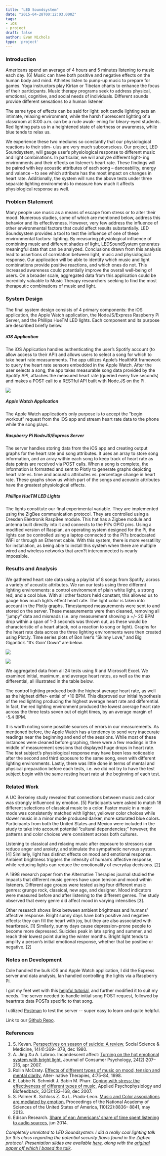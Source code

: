 ```yaml
---
title: "LED Soundsystem"
date: "2015-04-28T00:12:03.000Z"
tags:
- iOS
- project
draft: false
author: Evan Nichols
type: 'project'
---
```


### Introduction

Americans spend an average of 4 hours and 5 minutes listening to music each day. [6] Music can have both positive and negative effects on the human body and mind. Athletes listen to pump-up music to prepare for games. Yoga instructors play Kirtan or Tibetan chants to enhance the focus of their participants. Music therapy programs seek to address physical, emotional, cognitive, and social needs of individuals. Different sounds provide different sensations to a human listener.

The same type of effects can be said for light: soft candle lighting sets an intimate, relaxing environment, while the harsh fluorescent lighting of a classroom at 8:00 a.m. can be a rude awak- ening for bleary-eyed students. Red lighting puts us in a heightened state of alertness or awareness, while blue tends to relax us.

We experience these two mediums so constantly that our physiological reactions to their stim- ulus are very much subconscious. Our project, LED Soundsystem, will gauge user’s physiological response to different music and light combinations. In particular, we will analyze different light- ing environments and their effects on listener’s heart rate. These findings will be paired with key acoustic attributes of each song – danceability, energy and valance – to see which attribute has the most impact on changes in heart rate. Additionally, the system will runs the above tests under three separate lighting environments to measure how much it affects physiological response as well.

### Problem Statement

Many people use music as a means of escape from stress or to alter their mood. Numerous studies, some of which are mentioned below, address this behavior and its effectiveness. However, very few address the influence of other environmental factors that could affect results substantially. LED Soundsystem provides a tool to test the influence of one of these environmental factors: lighting. By measuring physiological influence of combining music and different shades of light, LEDSoundSystem generates meaningful data that can be analyzed. Conclusions drawn from this analysis lead to assertions of correlation between light, music and physiological response. Our application will be able to identify which music and light combinations provide positive reactions, and which ones do not. This increased awareness could potentially improve the overall well-being of users. On a broader scale, aggregated data from this application could be incredibly valuable to Music Therapy researchers seeking to find the most therapeutic combinations of music and light.

### System Design

The final system design consists of 4 primary components: the iOS application, the Apple Watch application, the NodeJS/Express Raspberry Pi Server, and the Phillips HueTM LED lights. Each component and its purpose are described briefly below.

##### iOS Application

The iOS Application handles authenticating the user’s Spotify account (to allow access to their API) and allows users to select a song for which to take heart rate measurements. The app utilizes Apple’s HealthKit framework to query the heart rate sensors embedded in the Apple Watch. After the user selects a song, the app takes measurable song data provided by the Spotify API, attaches the measured heart rate (queried every five seconds) and makes a POST call to a RESTful API built with Node.JS on the Pi.

![](blockdiagram.png)

##### Apple Watch Application

The Apple Watch application’s only purpose is to accept the ”begin workout” request from the iOS app and stream heart rate data to the phone while the song plays.

##### Raspberry Pi NodeJS/Express Server

The server handles storing data from the iOS app and creating output graphs for the heart rate and song attributes. It uses an array to store song information, and an array within each song to keep track of heart rate as data points are received via POST calls. When a song is complete, the information is formatted and sent to Plotly to generate graphs depicting heart rate vs. time and acoustic attributes vs. percentage change in heart rate. These graphs show us which part of the songs and acoustic attributes have the greatest physiological effects.

##### Phillips HueTM LED Lights

The lights constitute our final experimental variable. They are implemented using the ZigBee communication protocol. They are controlled using a Dresden Elektronik RaspBee module. This hat has a Zigbee module and antenna built directly into it and connects to the Pi?s GPIO pins. Using a modified version of Raspian, an operating system designed for the Pi, the lights can be controlled using a laptop connected to the Pi?s broadcasted WiFi or through an Ethernet cable. With this system, there is more versatility for installation, as being able to install this system when there are multiple wired and wireless networks that aren?t interconnected is nearly impossible.

### Results and Analysis

We gathered heart rate data using a playlist of 8 songs from Spotify, across a variety of acoustic attributes. We ran our tests using three different lighting environments: a control environment of plain white light, a strong red, and a cool blue. With all other factors held constant, this allowed us to gauge how much lights effect heart rate. The light color is taken into account in the Plotly graphs. Timestamped measurements were sent to and stored on the server. These measurements were then cleaned, removing all ”jumpy” data and misreads (i.e. any measurement showing a +/- 20 BPM drop within a span of 1-3 seconds was thrown out, as these would be characteristic of a heart attack, not a reaction to song or light). Graphs for the heart rate data across the three lighting environments were then created using Plot.ly. Time series plots of Bon Iver’s ”Skinny Love,” and Big Gigantic’s ”It’s Goin’ Down” are below.

![](goodtimeseries.png)

![](itsgoindown.png)

We aggregated data from all 24 tests using R and Microsoft Excel. We examined initial, maximum, and average heart rates, as well as the max differential, all illustrated in the table below.

The control lighting produced both the highest average heart rate, as well as the highest differ- ential of +10 BPM. This disproved our initial hypothesis of the red lighting producing the highest average heart rate and differential. In fact, the red lighting environment produced the lowest average heart rate across the three tests seven out of eight times, by an average margin of -5.4 BPM.

It is worth noting some possible sources of errors in our measurements. As mentioned before, the Apple Watch has a tendency to send very inaccurate readings near the beginning and end of the sessions. While most of these instances were cleaned before graphing, there were a few readings in the middle of measurement sessions that displayed huge drops in heart rate. The test subject’s physiological response may have been less noticeable after the second and third exposure to the same song, even with different lighting environments. Lastly, there was little done in terms of mental and physical preparation before each tests, i.e. we did not try to have the test subject begin with the same resting heart rate at the beginning of each test.

### Related Work

A UC Berkeley study revealed that connections between music and color was strongly influenced by emotion. [5] Participants were asked to match 18 different selections of classical music to a color. Faster music in a major mode was consistently matched with lighter, yellower color choices while slower music in a minor mode produced darker, more saturated blue colors. Participants from both the United States and Mexico were included in the study to take into account potential ”cultural dependencies;” however, the patterns and color choices were consistent across both cultures.

Listening to classical and relaxing music after exposure to stressors can reduce anger and anxiety, and stimulate the sympathetic nervous system. [4] Similarly, light has distinct effects on mood and emotional response. Ambient brightness triggers the intensity of human’s affective response, while reducing lights can reduce the emotionality of everyday decisions. [2]

A 1998 research paper from the Alternative Therapies journal studied the impacts that different music genres have upon tension and mood within listeners. Different age groups were tested using four different music genres: grunge rock, classical, new age, and designer. Mood indicators were measured before and after listening to the different genres. The study observed that every genre did affect mood in varying intensities [3].

Other research shows links between ambient brightness and humans’ affective response. Bright sunny days have both positive and negative effects: they can fill the heart with joy, but they are also associated with heartbreak. [1] Similarly, sunny days cause depression-prone people to become more depressed. Suicides peak in late spring and summer, and reach their lowest point during the winter months. Bright light tends to amplify a person’s initial emotional response, whether that be positive or negative. [2]

### Notes on Development

Cole handled the bulk iOS and Apple Watch application, I did the Express server and data analysis, Ian handled controlling the lights via a Raspberry Pi.

I got my feet wet with this [helpful tutorial](http://blog.modulus.io/nodejs-and-express-create-rest-api), and further modified it to suit my needs. The server needed to handle initial song POST request, followed by heartrate data POSTs specific to that song.

I utilized [Postman](https://www.getpostman.com/) to test the server -- super easy to learn and quite helpful.

Link to our [Github Repo](https://github.com/LEDSoundsystem).

### References
1. S. Kevan. [Perspectives on season of suicide: A review.](http://www.sciencedirect.com/science/article/pii/0160800280900052) Social Science & Medicine, 14(4):369– 378, dec 1980.
2. A. Jing Xu A. Labroo. Incandescent affect: [Turning on the hot emotional system with bright light.](http://www.sciencedirect.com/science/article/pii/S1057740813001174) Journal of Consumer Psychology, 24(2):207–216, apr 2007.
3. Rollin McCraty. [Effects of different types of music on mood, tension and mental clarity.](http://www.hartfocus.nl/UserFiles/Image/Music_Mood_Effects.pdf) Alter- native Therapies, 4:75–84, 1998.
4. E. Labbe N. Schmidt J. Babin M. Pharr. [Coping with stress: the effectiveness of different types of music.](http://link.springer.com/article/10.1007/s10484-007-9043-9#/page-1) Applied Psychophysiology and Biofeedback, 32(3):132–168, dec 2007.
5. S. Palmer K. Schloss Z. Xu L. Prado-Leon. [Music and Color associations are mediated by emotion.](http://www.pnas.org/content/110/22/8836) Proceedings of the National Academy of Sciences of the United States of America, 110(22):8836– 8841, may 2013.
6. Edison Research. [Share of ear: Americans’ share of time spent listening to audio sources](http://www.edisonresearch.com/edison-research-conducts-first-ever-share-of-ear-measurement-for-all-forms-of-online-and-offline-audio/), jun 2014.


<i>Completely unrelated to LED Soundsystem: I did a really cool lighting talk for this class regarding the potential security flaws found in the Zigbee protocol. Presentation slides are available [here](https://docs.google.com/presentation/d/1LUWWX5FCqcx3Q958lidHzCkJW_FE08mY49uE6NfL3oQ/edit?usp=sharing), along with the [original paper off which I based the talk](https://www.blackhat.com/docs/us-15/materials/us-15-Zillner-ZigBee-Exploited-The-Good-The-Bad-And-The-Ugly-wp.pdf).
</i>

